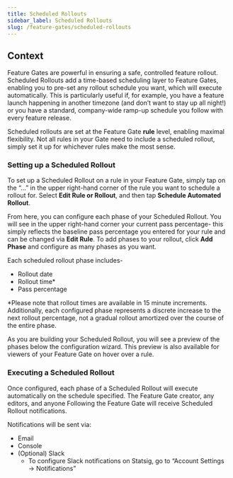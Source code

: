 ```yaml
---
title: Scheduled Rollouts
sidebar_label: Scheduled Rollouts
slug: /feature-gates/scheduled-rollouts
---
```


## Context
Feature Gates are powerful in ensuring a safe, controlled feature rollout. Scheduled Rollouts add a time-based scheduling layer to Feature Gates, enabling you to pre-set any rollout schedule you want, which will execute automatically. This is particularly useful if, for example, you have a feature launch happening in another timezone (and don’t want to stay up all night!) or you have a standard, company-wide ramp-up schedule you follow with every feature release. 

Scheduled rollouts are set at the Feature Gate **rule** level, enabling maximal flexibility. Not all rules in your Gate need to include a scheduled rollout, simply set it up for whichever rules make the most sense.

### Setting up a Scheduled Rollout
To set up a Scheduled Rollout on a rule in your Feature Gate, simply tap on the “…” in the upper right-hand corner of the rule you want to schedule a rollout for. Select **Edit Rule or Rollout**, and then tap **Schedule Automated Rollout**. 

From here, you can configure each phase of your Scheduled Rollout. You will see in the upper right-hand corner your current pass percentage- this simply reflects the baseline pass percentage you entered for your rule and can be changed via **Edit Rule**. To add phases to your rollout, click **Add Phase** and configure as many phases as you want. 

Each scheduled rollout phase includes- 
- Rollout date
- Rollout time*
- Pass percentage

*Please note that rollout times are available in 15 minute increments. Additionally, each configured phase represents a discrete increase to the next rollout percentage, not a gradual rollout amortized over the course of the entire phase. 

As you are building your Scheduled Rollout, you will see a preview of the phases below the configuration wizard. This preview is also available for viewers of your Feature Gate on hover over a rule. 

### Executing a Scheduled Rollout
Once configured, each phase of a Scheduled Rollout will execute automatically on the schedule specified. The Feature Gate creator, any editors, and anyone Following the Feature Gate will receive Scheduled Rollout notifications. 

Notifications will be sent via: 
- Email
- Console
- (Optional) Slack
    - To configure Slack notifications on Statsig, go to “Account Settings → Notifications”
